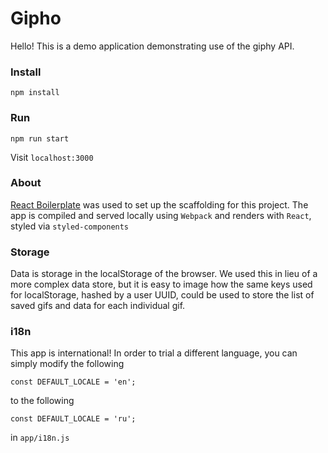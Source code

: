 # Gipho

Hello! This is a demo application demonstrating use of the giphy API.

### Install

```npm install```

### Run

```npm run start```

Visit `localhost:3000`

### About

[React Boilerplate](https://github.com/react-boilerplate/react-boilerplate) was used to set up the scaffolding for this project. The app is compiled and served locally using `Webpack` and renders with `React`, styled via `styled-components` 

### Storage

Data is storage in the localStorage of the browser. We used this in lieu of a more complex data store, but it is easy to image how the same keys used for localStorage, hashed by a user UUID, could be used to store the list of saved gifs and data for each individual gif.


### i18n

This app is international! In order to trial a different language, you can simply modify the following
```
const DEFAULT_LOCALE = 'en';
```

to the following
```
const DEFAULT_LOCALE = 'ru';
```
in `app/i18n.js`


